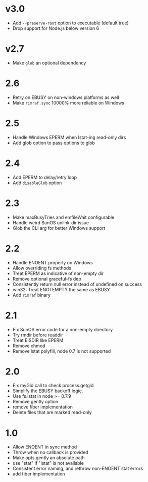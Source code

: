 # v3.0

- Add `--preserve-root` option to executable (default true)
- Drop support for Node.js below version 6

# v2.7

- Make `glob` an optional dependency

# 2.6

- Retry on EBUSY on non-windows platforms as well
- Make `rimraf.sync` 10000% more reliable on Windows

# 2.5

- Handle Windows EPERM when lstat-ing read-only dirs
- Add glob option to pass options to glob

# 2.4

- Add EPERM to delay/retry loop
- Add `disableGlob` option

# 2.3

- Make maxBusyTries and emfileWait configurable
- Handle weird SunOS unlink-dir issue
- Glob the CLI arg for better Windows support

# 2.2

- Handle ENOENT properly on Windows
- Allow overriding fs methods
- Treat EPERM as indicative of non-empty dir
- Remove optional graceful-fs dep
- Consistently return null error instead of undefined on success
- win32: Treat ENOTEMPTY the same as EBUSY
- Add `rimraf` binary

# 2.1

- Fix SunOS error code for a non-empty directory
- Try rmdir before readdir
- Treat EISDIR like EPERM
- Remove chmod
- Remove lstat polyfill, node 0.7 is not supported

# 2.0

- Fix myGid call to check process.getgid
- Simplify the EBUSY backoff logic.
- Use fs.lstat in node >= 0.7.9
- Remove gently option
- remove fiber implementation
- Delete files that are marked read-only

# 1.0

- Allow ENOENT in sync method
- Throw when no callback is provided
- Make opts.gently an absolute path
- use "stat" if "lstat" is not available
- Consistent error naming, and rethrow non-ENOENT stat errors
- add fiber implementation
